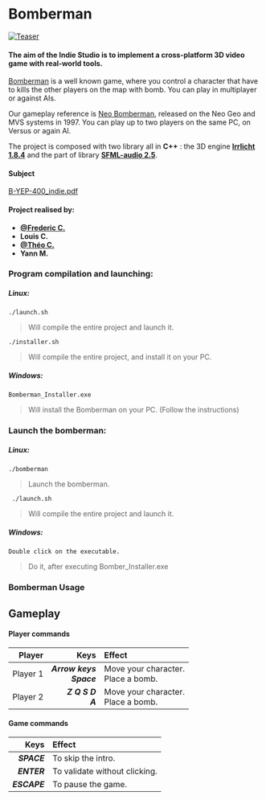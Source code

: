 # Bomberman

[![Teaser](https://img.youtube.com/vi//0.jpg)](https://www.youtube.com/watch?v= "Click to Watch!")

#### The aim of the **Indie Studio** is to implement a cross-platform 3D video game with real-world tools.
[Bomberman](https://en.wikipedia.org/wiki/Bomberman) is a well known game, where you control a character that have to kills the other players on the map with bomb. You can play in multiplayer or against AIs.

Our gameplay reference is [Neo Bomberman](https://en.wikipedia.org/wiki/Neo_Bomberman), released on the Neo Geo and MVS systems in 1997. You can play up to two players on the same PC, on Versus or again AI.

The project is composed with two library all in **C++** : the 3D engine **[Irrlicht 1.8.4](http://irrlicht.sourceforge.net/)** and the part of library **[SFML-audio 2.5](https://www.sfml-dev.org/)**.

#### Subject
  [B-YEP-400_indie.pdf](https://github.com/GreenDjango/bomberman/blob/master/B-YEP-400_indie.pdf)

#### Project realised by:
- **[@Frederic C.](https://github.com/red-gecko27)**
- **Louis C.**
- **[@Théo C.](https://github.com/GreenDjango)**
- **Yann M.**

### Program compilation and launching:
  ##### Linux:
  ```
  ./launch.sh
  ```
  > Will compile the entire project and launch it.

  ```
  ./installer.sh
  ```
  > Will compile the entire project, and install it on your PC.

   ##### Windows:
  ```
  Bomberman_Installer.exe
  ```
  >  Will install the Bomberman on your PC. (Follow the instructions)

### Launch the bomberman:
  ##### Linux:
  ```
  ./bomberman
  ```
  >  Launch the bomberman.

  ```
   ./launch.sh
  ```
  >  Will compile the entire project and launch it.

   ##### Windows:
  ```
  Double click on the executable.
  ```
  >  Do it, after executing Bomber_Installer.exe


### Bomberman Usage

## Gameplay

#### Player commands
|**Player**|**Keys**|**Effect**|
|---:|---:|:---|
|Player 1|***Arrow keys***<br/>***Space***|Move your character.<br/>Place a bomb.|
|Player 2|***Z Q S D***<br/>***A***|Move your character.<br/>Place a bomb.|

#### Game commands
|**Keys**|**Effect**|
|---:|:---|
|***SPACE***|To skip the intro.|
|***ENTER***|To validate without clicking.|
|***ESCAPE***|To pause the game.|
